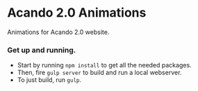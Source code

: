 # Acando 2.0 Animations
Animations for Acando 2.0 website.

### Get up and running.
* Start by running `npm install` to get all the needed packages.
* Then, fire `gulp server` to build and run a local webserver.
* To just build, run `gulp`.
